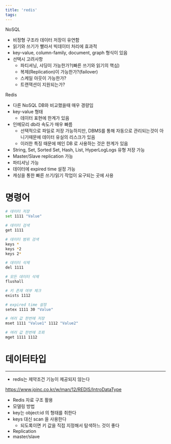 ```yaml
---
title: 'redis'
tags:
---
```


NoSQL
- 비정형 구조라 데이터 저장이 유연함
- 읽기와 쓰기가 빨라서 빅데이터 처리에 효과적
- key-value, column-family, document, graph 형식이 있음
- 선택시 고려사항
    - 파티셔닝, 샤딩이 가능한가?(빠른 쓰기와 읽기의 핵심)
    - 복제(Replication)이 가능한가?(failover)
    - 스케일 아웃이 가능한가?
    - 트랜잭션이 지원되는가?

Redis
- 다른 NoSQL DB와 비교했을때 매우 경량임
- key-value 형태
    - 데이터 표현에 한계가 있음
- 인메모리 db라 속도가 매우 빠름
    - 선택적으로 파일로 저장 가능하지만, DBMS를 통해 자동으로 관리되는것이 아니기때문에 데이터 유실의 리스크가 있음
    - 이러한 특징 때문에 메인 DB 로 사용하는 것은 한계가 있음
- String, Set, Sorted Set, Hash, List, HyperLogLogs 유형 저장 가능
- Master/Slave replication 가능
- 파티셔닝 가능
- 데이터에 expired time 설정 가능
- 캐싱을 통한 빠른 쓰기/읽기 작업이 요구되는 곳에 사용

# 명령어
```sh
# 데이터 저장
set 1111 "Value"

# 데이터 검색
get 1111

# 데이터 범위 검색
keys *
keys *2
keys 2*

# 데이터 삭제
del 1111

# 모든 데이터 삭제
flushall

# 키 존재 여부 체크
exists 1112

# expired time 설정
setex 1111 30 "Value"

# 여러 값 한번에 저장
mset 1111 "Value1" 1112 "Value2"

# 여러 값 한번에 조회
mget 1111 1112
```

# 데이터타입

---

- redis는 제약조건 기능이 제공되지 않는다

https://www.joinc.co.kr/w/man/12/REDIS/IntroDataType

- Redis 자료 구조 활용
- 모델링 방법
- key는 object:id 의 형태를 취한다
- keys 대신 scan 을 사용한다
    - 되도록이면 키 값을 직접 지정해서 탐색하느 것이 좋다
- Replication
- master/slave